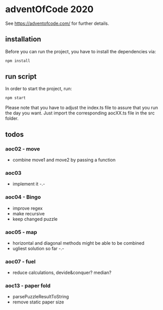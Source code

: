 # adventOfCode 2020

See https://adventofcode.com/ for further details.

## installation

Before you can run the project, you have to install the dependencies via:


```sh
npm install

```

## run script

In order to start the project, run:

```sh
npm start

```

Please note that you have to adjust the index.ts file to assure that you run the day you want. Just import the corresponding aocXX.ts file in the src folder.

## todos

### aoc02 - move
- combine move1 and move2 by passing a function

### aoc03
- implement it -.-

### aoc04 - Bingo
- improve regex
- make recursive
- keep changed puzzle

### aoc05 - map
- horizontal and diagonal methods might be able to be combined
- ugliest solution so far -.-

### aoc07 - fuel
- reduce calculations, devide&conquer? median?

### aoc13 - paper fold
- parsePuzzleResultToString
- remove static paper size
